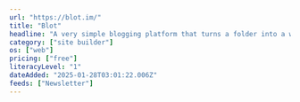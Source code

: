 ```yaml
---
url: "https://blot.im/"
title: "Blot"
headline: "A very simple blogging platform that turns a folder into a website. Just drop your files in and you're good to go. Syncs with Dropbox, Git, and Google Drive."
category: ["site builder"]
os: ["web"]
pricing: ["free"]
literacyLevel: "1"
dateAdded: "2025-01-28T03:01:22.006Z"
feeds: ["Newsletter"]
---
```

